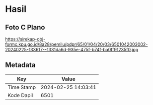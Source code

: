 # Hasil

## Foto C Plano

https://sirekap-obj-formc.kpu.go.id/8a28/pemilu/pdpr/65/01/04/20/03/6501042003002-20240225-133617--1331da6d-935e-475f-b74f-ba0ff91235f0.jpg


## Metadata

| Key        | Value               |
| ---------- | ------------------- |
| Time Stamp | 2024-02-25 14:03:41 |
| Kode Dapil | 6501                |



